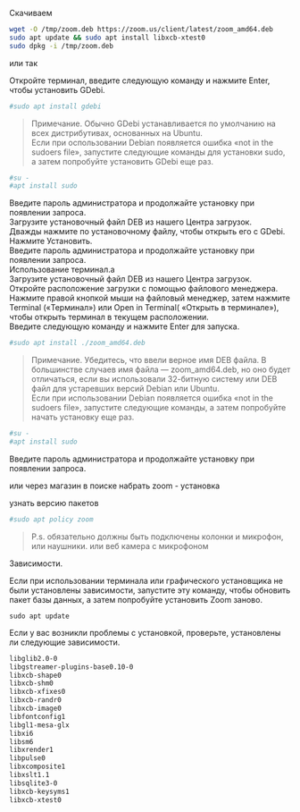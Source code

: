 Скачиваем 
```bash
wget -O /tmp/zoom.deb https://zoom.us/client/latest/zoom_amd64.deb
sudo apt update && sudo apt install libxcb-xtest0
sudo dpkg -i /tmp/zoom.deb
```

или так

Откройте терминал, введите следующую команду и нажмите Enter, чтобы установить GDebi.
```bash
#sudo apt install gdebi
```
> Примечание.
Обычно GDebi устанавливается по умолчанию на всех дистрибутивах, основанных на Ubuntu.<br>
Если при оспользовании Debian появляется ошибка «not in the sudoers file», запустите следующие команды для установки sudo, а затем попробуйте установить GDebi еще раз.
```bash
#su - 
#apt install sudo
```

Введите пароль администратора и продолжайте установку при появлении запроса.<br>
Загрузите установочный файл DEB из нашего Центра загрузок.<br>
Дважды нажмите по установочному файлу, чтобы открыть его с GDebi.<br>
Нажмите Установить.<br>
Введите пароль администратора и продолжайте установку при появлении запроса.<br>
Использование терминал.а<br> 
Загрузите установочный файл DEB из нашего Центра загрузок.<br>
Откройте расположение загрузки с помощью файлового менеджера.<br>
Нажмите правой кнопкой мыши на файловый менеджер, затем нажмите Terminal («Терминал») или Open in Terminal( «Открыть в терминале»), чтобы открыть терминал в текущем расположении.<br>
Введите следующую команду и нажмите Enter для запуска.<br>
```bash
#sudo apt install ./zoom_amd64.deb
```
> Примечание.
Убедитесь, что ввели верное имя DEB файла. В большинстве случаев имя файла — zoom_amd64.deb, но оно будет отличаться, если вы использовали 32-битную систему или DEB файл для устаревших версий Debian или Ubuntu.<br>
Если при использовании Debian появляется ошибка «not in the sudoers file», запустите следующие команды, а затем попробуйте начать установку еще раз.<br>
```bash
#su - 
#apt install sudo
```

Введите пароль администратора и продолжайте установку при появлении запроса.

или через магазин в поиске набрать zoom - установка

узнать версию пакетов
```bash
#sudo apt policy zoom
```

> P.s. обязательно должны быть подключены колонки и микрофон, или наушники. или веб камера с микрофоном 

Зависимости.

Если при использовании терминала или графического установщика не были установлены зависимости, запустите эту команду, чтобы обновить пакет базы данных, а затем попробуйте установить Zoom заново.

``sudo apt update``

Если у вас возникли проблемы с установкой, проверьте, установлены ли следующие зависимости.

```bash
libglib2.0-0
libgstreamer-plugins-base0.10-0 
libxcb-shape0
libxcb-shm0
libxcb-xfixes0
libxcb-randr0
libxcb-image0
libfontconfig1
libgl1-mesa-glx
libxi6
libsm6
libxrender1
libpulse0
libxcomposite1
libxslt1.1
libsqlite3-0
libxcb-keysyms1
libxcb-xtest0
```
